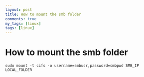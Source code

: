```yaml
---
layout: post
title: How to mount the smb folder
comments: true
my_tags: [linux]
tags: [linux]
---
```


# How to mount the smb folder 

    sudo mount -t cifs -o username=smbusr,password=smbpwd SMB_IP LOCAL_FOLDER
